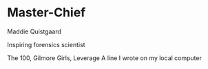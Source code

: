 # Master-Chief

Maddie Quistgaard

Inspiring forensics scientist 

The 100, Gilmore Girls, Leverage
A line I wrote on my local computer
